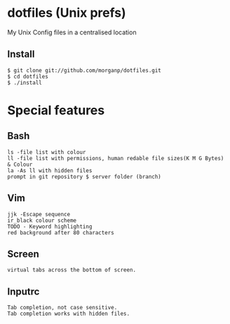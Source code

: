 dotfiles (Unix prefs)
=====================

My Unix Config files in a centralised location

Install
-------

    $ git clone git://github.com/morganp/dotfiles.git
    $ cd dotfiles
    $ ./install

Special features
===============

Bash
----

    ls -file list with colour
    ll -file list with permissions, human redable file sizes(K M G Bytes) & Colour
    la -As ll with hidden files
    prompt in git repository $ server folder (branch)

Vim
---

    jjk -Escape sequence
    ir_black colour scheme
    TODO - Keyword highlighting
    red background after 80 characters

Screen
------

    virtual tabs across the bottom of screen.

Inputrc 
-------

    Tab completion, not case sensitive.
    Tab completion works with hidden files.

